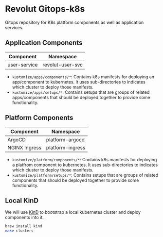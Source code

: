 # Revolut Gitops-k8s

Gitops repository for K8s platform components as well as application services.

## Application Components

| Component    | Namespace        |
| ------------ | ---------------- |
| user-service | revolut-user-svc |

* `kustomize/apps/components/*`: Contains k8s manifests for deploying an app/component to kubernetes. It uses sub-directories to indicates which cluster to deploy those manifests.
* `kustomize/apps/setups/*`: Contains setups that are groups of related apps/components that should be deployed together to provide some functionality.

## Platform Components

| Component     | Namespace        |
| ------------- | ---------------- |
| ArgoCD        | platform-argocd  |
| NGINX Ingress | platform-ingress |

* `kustomize/platform/components/*`: Contains k8s manifests for deploying a platfrom component to kubernetes. It uses sub-directories to indicates which cluster to deploy those manifests.
* `kustomize/platform/setups/*`: Contains setups that are groups of related components that should be deployed together to provide some functionality.


## Local KinD

We will use [KinD](https://kind.sigs.k8s.io/) to bootstrap a local kubernetes cluster and deploy components into it.

```bash
brew install kind
make clusters
```
